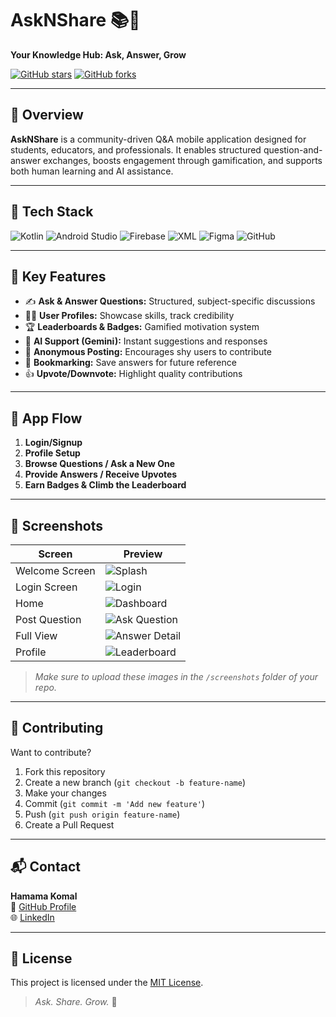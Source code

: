 # AskNShare 📚💬  
**Your Knowledge Hub: Ask, Answer, Grow**

[![GitHub stars](https://img.shields.io/github/stars/Hamama-Komal/AskNShare?style=social)](https://github.com/Hamama-Komal/AskNShare)
[![GitHub forks](https://img.shields.io/github/forks/Hamama-Komal/AskNShare?style=social)](https://github.com/Hamama-Komal/AskNShare)

---

## 🧾 Overview

**AskNShare** is a community-driven Q&A mobile application designed for students, educators, and professionals. It enables structured question-and-answer exchanges, boosts engagement through gamification, and supports both human learning and AI assistance.

---

## 🚀 Tech Stack

![Kotlin](https://img.shields.io/badge/Kotlin-7F52FF?style=for-the-badge&logo=kotlin&logoColor=white)
![Android Studio](https://img.shields.io/badge/Android%20Studio-3DDC84?style=for-the-badge&logo=android-studio&logoColor=white)
![Firebase](https://img.shields.io/badge/Firebase-FFCA28?style=for-the-badge&logo=firebase&logoColor=white)
![XML](https://img.shields.io/badge/XML-E44D26?style=for-the-badge&logo=xml&logoColor=white)
![Figma](https://img.shields.io/badge/Figma-F24E1E?style=for-the-badge&logo=figma&logoColor=white)
![GitHub](https://img.shields.io/badge/GitHub-181717?style=for-the-badge&logo=github&logoColor=white)

---

## 📱 Key Features

- ✍️ **Ask & Answer Questions:** Structured, subject-specific discussions
- 🧑‍🎓 **User Profiles:** Showcase skills, track credibility
- 🏆 **Leaderboards & Badges:** Gamified motivation system
- 🤖 **AI Support (Gemini):** Instant suggestions and responses
- 🔐 **Anonymous Posting:** Encourages shy users to contribute
- 📌 **Bookmarking:** Save answers for future reference
- 👍 **Upvote/Downvote:** Highlight quality contributions

---

## 🧭 App Flow

1. **Login/Signup**
2. **Profile Setup**
3. **Browse Questions / Ask a New One**
4. **Provide Answers / Receive Upvotes**
5. **Earn Badges & Climb the Leaderboard**

---

## 📸 Screenshots

| Screen | Preview |
|--------|---------|
| Welcome Screen | ![Splash](screenshots/welcome.jpg) |
| Login Screen | ![Login](screenshots/login.jpg) |
| Home | ![Dashboard](screenshots/home.jpg) |
| Post Question | ![Ask Question](screenshots/post.jpg) |
| Full View | ![Answer Detail](screenshots/full_view.jpg) |
| Profile | ![Leaderboard](screenshots/profile.jpg) |

> _Make sure to upload these images in the `/screenshots` folder of your repo._

---

## 🤝 Contributing

Want to contribute?

1. Fork this repository  
2. Create a new branch (`git checkout -b feature-name`)  
3. Make your changes  
4. Commit (`git commit -m 'Add new feature'`)  
5. Push (`git push origin feature-name`)  
6. Create a Pull Request  

---

## 📬 Contact

**Hamama Komal**  
🔗 [GitHub Profile](https://github.com/Hamama-Komal)  
🌐 [LinkedIn](https://www.linkedin.com/in/hamama-komal/)

---

## 📄 License

This project is licensed under the [MIT License](LICENSE).

> _Ask. Share. Grow._ 🌱
